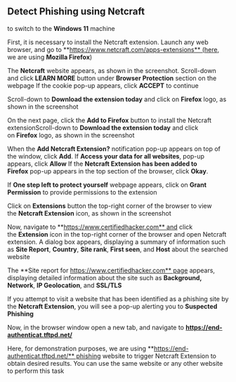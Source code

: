 
## Detect Phishing using Netcraft

to switch to the **Windows 11** machine

First, it is necessary to install the Netcraft extension. Launch any web browser, and go to **https://www.netcraft.com/apps-extensions** (here, we are using **Mozilla Firefox**)

The **Netcraft** website appears, as shown in the screenshot. Scroll-down and click **LEARN MORE** button under **Browser Protection** section on the webpage
If the cookie pop-up appears, click **ACCEPT** to continue

Scroll-down to **Download the extension today** and click on **Firefox** logo, as shown in the screenshot

On the next page, click the **Add to Firefox** button to install the Netcraft extensionScroll-down to **Download the extension today** and click on **Firefox** logo, as shown in the screenshot

When the **Add Netcraft Extension?** notification pop-up appears on top of the window, click **Add**. If **Access your data for all websites**, pop-up appears, click **Allow**
If the **Netcraft Extension has been added to Firefox** pop-up appears in the top section of the browser, click **Okay**.

If **One step left to protect yourself** webpage appears, click on **Grant Permission** to provide permissions to the extension

Click on **Extensions** button the top-right corner of the browser to view the **Netcraft Extension** icon, as shown in the screenshot

Now, navigate to **https://www.certifiedhacker.com** and click the **Extension** icon in the top-right corner of the browser and open Netcraft extension. A dialog box appears, displaying a summary of information such as **Site Report**, **Country**, **Site rank**, **First seen**, and **Host** about the searched website

The **Site report for https://www.certifiedhacker.com** page appears, displaying detailed information about the site such as **Background, Network**, **IP Geolocation**, and **SSL/TLS**

If you attempt to visit a website that has been identified as a phishing site by the **Netcraft Extension**, you will see a pop-up alerting you to **Suspected Phishing**

Now, in the browser window open a new tab, and navigate to **https://end-authenticat.tftpd.net/**

Here, for demonstration purposes, we are using **https://end-authenticat.tftpd.net/** phishing website to trigger Netcraft Extension to obtain desired results. You can use the same website or any other website to perform this task


